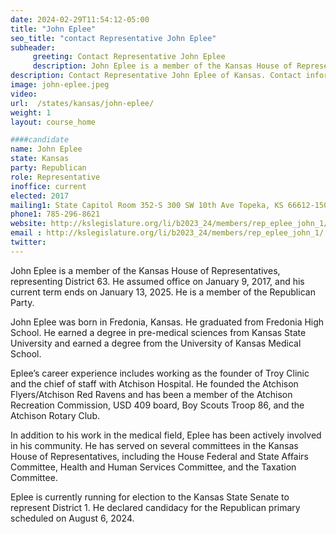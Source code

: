 ```yaml
---
date: 2024-02-29T11:54:12-05:00
title: "John Eplee"
seo_title: "contact Representative John Eplee"
subheader:
     greeting: Contact Representative John Eplee
     description: John Eplee is a member of the Kansas House of Representatives, representing District 63. He assumed office on January 9, 2017, and his current term ends on January 13, 2025. He is a member of the Republican Party.
description: Contact Representative John Eplee of Kansas. Contact information for John Eplee includes email address, phone number, and mailing address.
image: john-eplee.jpeg
video:
url:  /states/kansas/john-eplee/
weight: 1
layout: course_home

####candidate
name: John Eplee
state: Kansas
party: Republican
role: Representative
inoffice: current
elected: 2017
mailing1: State Capitol Room 352-S 300 SW 10th Ave Topeka, KS 66612-1504
phone1: 785-296-8621
website: http://kslegislature.org/li/b2023_24/members/rep_eplee_john_1/
email : http://kslegislature.org/li/b2023_24/members/rep_eplee_john_1/
twitter:
---
```


John Eplee is a member of the Kansas House of Representatives, representing District 63. He assumed office on January 9, 2017, and his current term ends on January 13, 2025. He is a member of the Republican Party.

John Eplee was born in Fredonia, Kansas. He graduated from Fredonia High School. He earned a degree in pre-medical sciences from Kansas State University and earned a degree from the University of Kansas Medical School.

Eplee’s career experience includes working as the founder of Troy Clinic and the chief of staff with Atchison Hospital. He founded the Atchison Flyers/Atchison Red Ravens and has been a member of the Atchison Recreation Commission, USD 409 board, Boy Scouts Troop 86, and the Atchison Rotary Club.

In addition to his work in the medical field, Eplee has been actively involved in his community. He has served on several committees in the Kansas House of Representatives, including the House Federal and State Affairs Committee, Health and Human Services Committee, and the Taxation Committee.

Eplee is currently running for election to the Kansas State Senate to represent District 1. He declared candidacy for the Republican primary scheduled on August 6, 2024.

